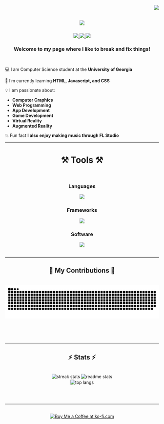 <img align="right" src="https://visitor-badge.laobi.icu/badge?page_id=salesp07.salesp07" />

<h1 align="center">
    <img src="https://readme-typing-svg.herokuapp.com/?font=Righteous&size=35&center=true&vCenter=true&width=500&height=70&duration=4000&lines=Hello+There!+👋;+My+Name+Is+Graham!;" />
</h1>

<div align="center"> 
  <a href="mailto:gwhetsel2020@gmail.com">
    <img src="https://img.shields.io/badge/Gmail-333333?style=for-the-badge&logo=gmail&logoColor=red" />
  </a>
  <a href="https://www.linkedin.com/in/grahamwhetsel/" target="_blank">
    <img src="https://img.shields.io/badge/LinkedIn-0077B5?style=for-the-badge&logo=linkedin&logoColor=white" target="_blank" />
  </a>
  <a href="https://gwhetsel.github.io/cv" target="_blank">
     <img src="https://img.shields.io/badge/Portfolio-FF5722?style=for-the-badge&logo=todoist&logoColor=white" target="_blank" /> <!-- sqlite, safari, google-chrome are other good icon options -->
  </a>
</div>

<h3 align="center">Welcome to my page where I like to break and fix things!</h3>

<br/>

<div align="left">
 
 💻 I am Computer Science student at the **University of Georgia**
 
 🧠 I’m currently learning **HTML, Javascript, and CSS**

💡 I am passionate about:
<ul>
  <li><strong>Computer Graphics</strong></li>
  <li><strong>Web Programming</strong></li>
  <li><strong>App Development</strong></li>
  <li><strong>Game Development</strong></li>
  <li><strong>Virtual Reality</strong></li>
  <li><strong>Augmented Reality</strong></li>
</ul>

💥 Fun fact **I also enjoy making music through FL Studio**

 </div>

 <hr/>
 
<h1 align="center">⚒️ Tools ⚒️</h1>
<br/>
<div align="center">
    <h3 align="center"> Languages </h3>
    <img src="https://skillicons.dev/icons?i=java,c,cs,cpp,html,css,js,lua" />
    <h3 align="center"> Frameworks </h3>
    <img src="https://skillicons.dev/icons?i=nodejs,threejs,reactjs" />
    <h3 align="center"> Software </h3>
    <img src="https://skillicons.dev/icons?i=git,vscode,webstorm,eclipse,emacs,unity,unreal,blender" />
    <br>
</div>

<br/>
<hr/>

<div align="center">
  <h2>🐍 My Contributions 🐍</h2>
  <br>
  <img alt="snake eating my contributions" src="https://raw.githubusercontent.com/salesp07/salesp07/output/github-contribution-grid-snake.svg" />
  
  <br/><br/><br/>
</div>

<hr/>

<h2 align="center">⚡ Stats ⚡</h2>
<br>
<div align=center>
  <img width=390 src="https://github-readme-streak-stats-salesp07.vercel.app/?user=salesp07&count_private=true&theme=react&border_radius=10" alt="streak stats"/>
  <img width=390 src="https://github-readme-stats-salesp07.vercel.app/api?username=salesp07&count_private=true&show_icons=true&theme=react&rank_icon=github&border_radius=10" alt="readme stats" />
  <br/>
  <img width=325 align="center" src="https://github-readme-stats-salesp07.vercel.app/api/top-langs/?username=salesp07&hide=HTML&langs_count=8&layout=compact&theme=react&border_radius=10&size_weight=0.5&count_weight=0.5&exclude_repo=github-readme-stats" alt="top langs" />
</div>

<br/><br/>

<hr/>

<br/>

<div align="center">
<a href='https://ko-fi.com/V7V4RAK9C' target='_blank'><img height='64' style='border:0px;height:64px;' src='https://storage.ko-fi.com/cdn/kofi1.png?v=3' border='0' alt='Buy Me a Coffee at ko-fi.com' /></a>
</div>

<br/>
